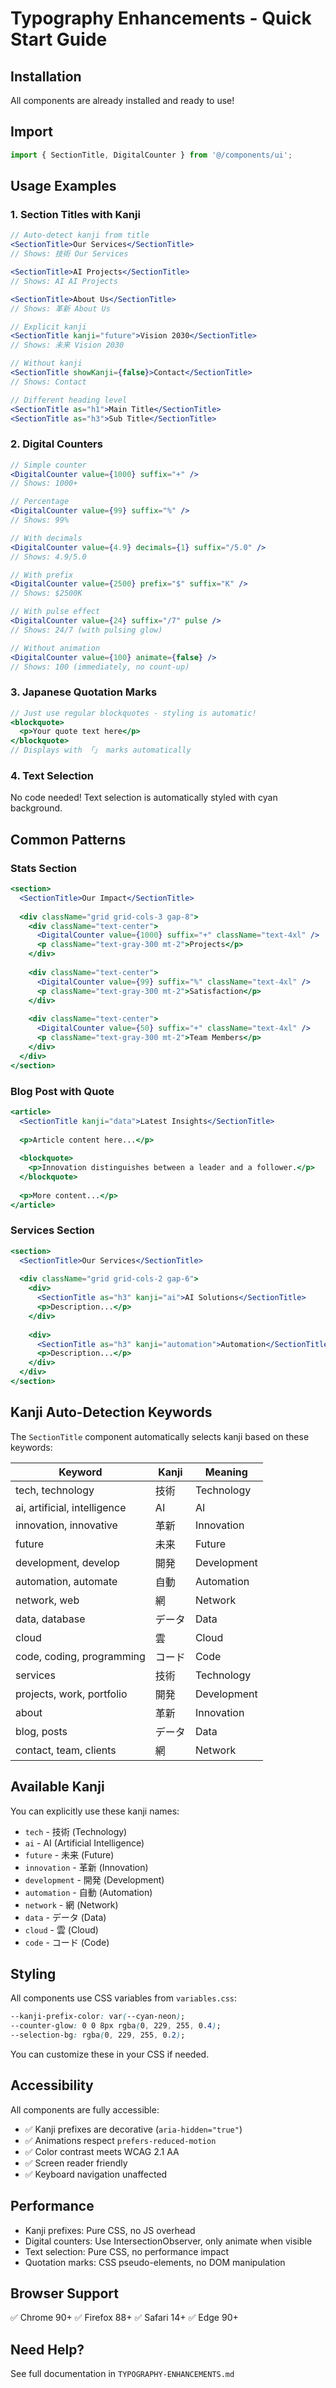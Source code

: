 # Typography Enhancements - Quick Start Guide

## Installation

All components are already installed and ready to use!

## Import

```jsx
import { SectionTitle, DigitalCounter } from '@/components/ui';
```

## Usage Examples

### 1. Section Titles with Kanji

```jsx
// Auto-detect kanji from title
<SectionTitle>Our Services</SectionTitle>
// Shows: 技術 Our Services

<SectionTitle>AI Projects</SectionTitle>
// Shows: AI AI Projects

<SectionTitle>About Us</SectionTitle>
// Shows: 革新 About Us

// Explicit kanji
<SectionTitle kanji="future">Vision 2030</SectionTitle>
// Shows: 未来 Vision 2030

// Without kanji
<SectionTitle showKanji={false}>Contact</SectionTitle>
// Shows: Contact

// Different heading level
<SectionTitle as="h1">Main Title</SectionTitle>
<SectionTitle as="h3">Sub Title</SectionTitle>
```

### 2. Digital Counters

```jsx
// Simple counter
<DigitalCounter value={1000} suffix="+" />
// Shows: 1000+

// Percentage
<DigitalCounter value={99} suffix="%" />
// Shows: 99%

// With decimals
<DigitalCounter value={4.9} decimals={1} suffix="/5.0" />
// Shows: 4.9/5.0

// With prefix
<DigitalCounter value={2500} prefix="$" suffix="K" />
// Shows: $2500K

// With pulse effect
<DigitalCounter value={24} suffix="/7" pulse />
// Shows: 24/7 (with pulsing glow)

// Without animation
<DigitalCounter value={100} animate={false} />
// Shows: 100 (immediately, no count-up)
```

### 3. Japanese Quotation Marks

```jsx
// Just use regular blockquotes - styling is automatic!
<blockquote>
  <p>Your quote text here</p>
</blockquote>
// Displays with 「」 marks automatically
```

### 4. Text Selection

No code needed! Text selection is automatically styled with cyan background.

## Common Patterns

### Stats Section

```jsx
<section>
  <SectionTitle>Our Impact</SectionTitle>
  
  <div className="grid grid-cols-3 gap-8">
    <div className="text-center">
      <DigitalCounter value={1000} suffix="+" className="text-4xl" />
      <p className="text-gray-300 mt-2">Projects</p>
    </div>
    
    <div className="text-center">
      <DigitalCounter value={99} suffix="%" className="text-4xl" />
      <p className="text-gray-300 mt-2">Satisfaction</p>
    </div>
    
    <div className="text-center">
      <DigitalCounter value={50} suffix="+" className="text-4xl" />
      <p className="text-gray-300 mt-2">Team Members</p>
    </div>
  </div>
</section>
```

### Blog Post with Quote

```jsx
<article>
  <SectionTitle kanji="data">Latest Insights</SectionTitle>
  
  <p>Article content here...</p>
  
  <blockquote>
    <p>Innovation distinguishes between a leader and a follower.</p>
  </blockquote>
  
  <p>More content...</p>
</article>
```

### Services Section

```jsx
<section>
  <SectionTitle>Our Services</SectionTitle>
  
  <div className="grid grid-cols-2 gap-6">
    <div>
      <SectionTitle as="h3" kanji="ai">AI Solutions</SectionTitle>
      <p>Description...</p>
    </div>
    
    <div>
      <SectionTitle as="h3" kanji="automation">Automation</SectionTitle>
      <p>Description...</p>
    </div>
  </div>
</section>
```

## Kanji Auto-Detection Keywords

The `SectionTitle` component automatically selects kanji based on these keywords:

| Keyword | Kanji | Meaning |
|---------|-------|---------|
| tech, technology | 技術 | Technology |
| ai, artificial, intelligence | AI | AI |
| innovation, innovative | 革新 | Innovation |
| future | 未来 | Future |
| development, develop | 開発 | Development |
| automation, automate | 自動 | Automation |
| network, web | 網 | Network |
| data, database | データ | Data |
| cloud | 雲 | Cloud |
| code, coding, programming | コード | Code |
| services | 技術 | Technology |
| projects, work, portfolio | 開発 | Development |
| about | 革新 | Innovation |
| blog, posts | データ | Data |
| contact, team, clients | 網 | Network |

## Available Kanji

You can explicitly use these kanji names:

- `tech` - 技術 (Technology)
- `ai` - AI (Artificial Intelligence)
- `future` - 未来 (Future)
- `innovation` - 革新 (Innovation)
- `development` - 開発 (Development)
- `automation` - 自動 (Automation)
- `network` - 網 (Network)
- `data` - データ (Data)
- `cloud` - 雲 (Cloud)
- `code` - コード (Code)

## Styling

All components use CSS variables from `variables.css`:

```css
--kanji-prefix-color: var(--cyan-neon);
--counter-glow: 0 0 8px rgba(0, 229, 255, 0.4);
--selection-bg: rgba(0, 229, 255, 0.2);
```

You can customize these in your CSS if needed.

## Accessibility

All components are fully accessible:

- ✅ Kanji prefixes are decorative (`aria-hidden="true"`)
- ✅ Animations respect `prefers-reduced-motion`
- ✅ Color contrast meets WCAG 2.1 AA
- ✅ Screen reader friendly
- ✅ Keyboard navigation unaffected

## Performance

- Kanji prefixes: Pure CSS, no JS overhead
- Digital counters: Use IntersectionObserver, only animate when visible
- Text selection: Pure CSS, no performance impact
- Quotation marks: CSS pseudo-elements, no DOM manipulation

## Browser Support

✅ Chrome 90+
✅ Firefox 88+
✅ Safari 14+
✅ Edge 90+

## Need Help?

See full documentation in `TYPOGRAPHY-ENHANCEMENTS.md`
